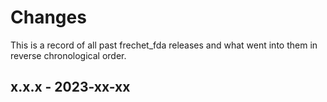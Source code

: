 # Changes

This is a record of all past frechet_fda releases and what went into
them in reverse chronological order.


## x.x.x - 2023-xx-xx

